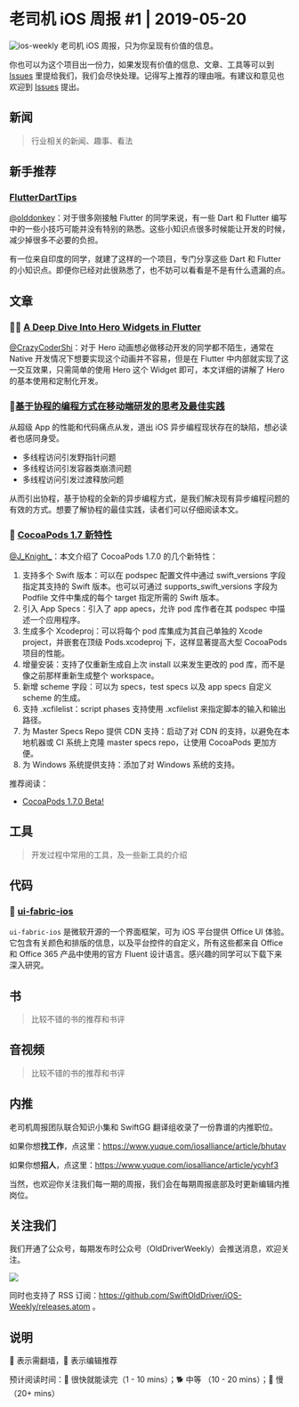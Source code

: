 # 老司机 iOS 周报 #1 | 2019-05-20

![ios-weekly](https://github.com/SwiftOldDriver/iOS-Weekly/blob/master/assets/ios-weekly.png?raw=true)
老司机 iOS 周报，只为你呈现有价值的信息。

你也可以为这个项目出一份力，如果发现有价值的信息、文章、工具等可以到 [Issues](https://github.com/SwiftOldDriver/iOS-Weekly/issues) 里提给我们，我们会尽快处理。记得写上推荐的理由哦。有建议和意见也欢迎到 [Issues](https://github.com/SwiftOldDriver/iOS-Weekly/issues) 提出。

## 新闻

> 行业相关的新闻、趣事、看法

## 新手推荐

### [FlutterDartTips](https://ibhavikmakwana.github.io/FlutterDartTips/)

[@olddonkey](https://github.com/olddonkey)：对于很多刚接触 Flutter 的同学来说，有一些 Dart 和 Flutter 编写中的一些小技巧可能并没有特别的熟悉。这些小知识点很多时候能让开发的时候，减少掉很多不必要的负担。

有一位来自印度的同学，就建了这样的一个项目，专门分享这些 Dart 和 Flutter 的小知识点。即便你已经对此很熟悉了，也不妨可以看看是不是有什么遗漏的点。

## 文章

### 🚧🐎 [A Deep Dive Into Hero Widgets in Flutter](https://medium.com/flutter-community/a-deep-dive-into-hero-widgets-in-flutter-d34f441eb026)

[@CrazyCoderShi](https://github.com/CrazyCoderShi)：对于 Hero 动画想必做移动开发的同学都不陌生，通常在 Native 开发情况下想要实现这个动画并不容易，但是在 Flutter 中内部就实现了这一交互效果，只需简单的使用 Hero 这个 Widget 即可，本文详细的讲解了 Hero 的基本使用和定制化开发。

### 🐢[基于协程的编程方式在移动端研发的思考及最佳实践](https://mp.weixin.qq.com/s/DXj0-6YOwRcwQfsqB6CTTw)

从超级 App 的性能和代码痛点从发，道出 iOS 异步编程现状存在的缺陷，想必读者也感同身受。

- 多线程访问引发野指针问题
- 多线程访问引发容器类崩溃问题
- 多线程访问引发过渡释放问题

从而引出协程，基于协程的全新的异步编程方式，是我们解决现有异步编程问题的有效的方式。想要了解协程的最佳实践，读者们可以仔细阅读本文。


### 🐎 [CocoaPods 1.7 新特性](https://kangzubin.com/cocoapods-1.7/)

[@J_Knight_](https://github.com/knightsj)：本文介绍了 CocoaPods 1.7.0 的几个新特性：

1. 支持多个 Swift 版本：可以在 podspec 配置文件中通过 swift_versions 字段指定其支持的 Swift 版本。也可以可通过 supports_swift_versions 字段为 Podfile 文件中集成的每个 target 指定所需的 Swift 版本。
2. 引入 App Specs：引入了 app apecs，允许 pod 库作者在其 podspec 中描述一个应用程序。
3. 生成多个 Xcodeproj：可以将每个 pod 库集成为其自己单独的 Xcode project，并嵌套在顶级 Pods.xcodeproj 下，这样显著提高大型 CocoaPods 项目的性能。
4. 增量安装：支持了仅重新生成自上次 install 以来发生更改的 pod 库，而不是像之前那样重新生成整个 workspace。
5. 新增 scheme 字段：可以为 specs，test specs 以及 app specs 自定义 scheme 的生成。
6. 支持 .xcfilelist：script phases 支持使用 .xcfilelist 来指定脚本的输入和输出路径。
7. 为 Master Specs Repo 提供 CDN 支持：启动了对 CDN 的支持，以避免在本地机器或 CI 系统上克隆 master specs repo，让使用 CocoaPods 更加方便。
8. 为 Windows 系统提供支持：添加了对 Windows 系统的支持。

推荐阅读：
- [CocoaPods 1.7.0 Beta!](http://blog.cocoapods.org/CocoaPods-1.7.0-beta/)

## 工具

> 开发过程中常用的工具，及一些新工具的介绍

## 代码

### 🐢 [ui-fabric-ios](https://github.com/OfficeDev/ui-fabric-ios?utm_campaign=iOS%2BDev%2BWeekly&utm_medium=web&utm_source=iOS%2BDev%2BWeekly%2BIssue%2B403#colors-and-typography)

`ui-fabric-ios` 是微软开源的一个界面框架，可为 iOS 平台提供 Office UI 体验。它包含有关颜色和排版的信息，以及平台控件的自定义，所有这些都来自 Office 和 Office 365 产品中使用的官方 Fluent 设计语言。感兴趣的同学可以下载下来深入研究。


## 书

> 比较不错的书的推荐和书评

## 音视频

> 比较不错的书的推荐和书评

## 内推

老司机周报团队联合知识小集和 SwiftGG 翻译组收录了一份靠谱的内推职位。

如果你想**找工作**，点这里：https://www.yuque.com/iosalliance/article/bhutav

如果你想**招人**，点这里：https://www.yuque.com/iosalliance/article/ycyhf3

当然，也欢迎你关注我们每一期的周报，我们会在每期周报底部及时更新编辑内推岗位。

## 关注我们

我们开通了公众号，每期发布时公众号（OldDriverWeekly）会推送消息，欢迎关注。

![](https://github.com/SwiftOldDriver/iOS-Weekly/blob/master/assets/qrcode_for_wechat.jpg?raw=true)

同时也支持了 RSS 订阅：https://github.com/SwiftOldDriver/iOS-Weekly/releases.atom 。

## 说明

🚧 表示需翻墙，🌟 表示编辑推荐

预计阅读时间：🐎 很快就能读完（1 - 10 mins）；🐕 中等 （10 - 20 mins）；🐢 慢（20+ mins）
